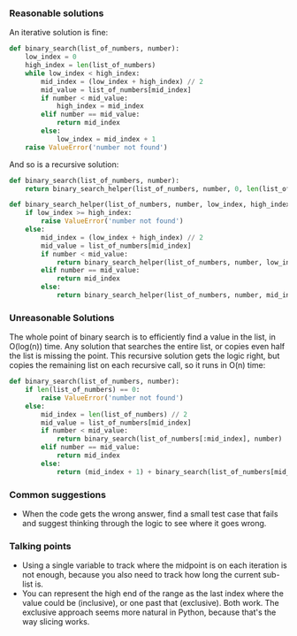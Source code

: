 ### Reasonable solutions

An iterative solution is fine:

```python
def binary_search(list_of_numbers, number):
    low_index = 0
    high_index = len(list_of_numbers)
    while low_index < high_index:
        mid_index = (low_index + high_index) // 2
        mid_value = list_of_numbers[mid_index]
        if number < mid_value:
            high_index = mid_index
        elif number == mid_value:
            return mid_index
        else:
            low_index = mid_index + 1
    raise ValueError('number not found')
```

And so is a recursive solution:

```python
def binary_search(list_of_numbers, number):
    return binary_search_helper(list_of_numbers, number, 0, len(list_of_numbers))

def binary_search_helper(list_of_numbers, number, low_index, high_index):
    if low_index >= high_index:
        raise ValueError('number not found')
    else:
        mid_index = (low_index + high_index) // 2
        mid_value = list_of_numbers[mid_index]
        if number < mid_value:
            return binary_search_helper(list_of_numbers, number, low_index, mid_index)
        elif number == mid_value:
            return mid_index
        else:
            return binary_search_helper(list_of_numbers, number, mid_index + 1, high_index)
```

### Unreasonable Solutions

The whole point of binary search is to efficiently find a value in the list, in
O(log(n)) time.  Any solution that searches the entire list, or copies even
half the list is missing the point.  This recursive solution gets the logic
right, but copies the remaining list on each recursive call, so it runs in O(n) time:

```python
def binary_search(list_of_numbers, number):
    if len(list_of_numbers) == 0:
        raise ValueError('number not found')
    else:
        mid_index = len(list_of_numbers) // 2
        mid_value = list_of_numbers[mid_index]
        if number < mid_value:
            return binary_search(list_of_numbers[:mid_index], number)
        elif number == mid_value:
            return mid_index
        else:
            return (mid_index + 1) + binary_search(list_of_numbers[mid_index+1:], number)
```

### Common suggestions
- When the code gets the wrong answer, find a small test case that fails and suggest thinking through the logic to see where it goes wrong.

### Talking points
- Using a single variable to track where the midpoint is on each iteration is not enough, because you also need to track how long the current sub-list is.
- You can represent the high end of the range as the last index where the value could be (inclusive), or one past that (exclusive).  Both work.  The exclusive approach seems more natural in Python, because that's the way slicing works.




